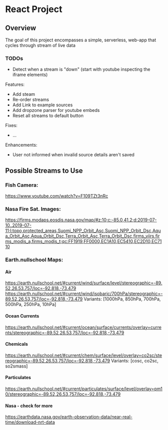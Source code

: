 # React Project

## Overview
The goal of this project encompasses a simple, serverless, web-app that cycles through
stream of live data

### TODOs
- Detect when a stream is "down" (start with youtube inspecting the iframe elements)

Features:
 - Add steam
 - Re-order streams
 - Add Link to example sources
 - Add dropzone parser for youtube embeds
 - Reset all streams to default button

Fixes: 
 - ...

Enhancements:
 - User not informed when invalid source details aren't saved

## Possible Streams to Use

### Fish Camera:
https://www.youtube.com/watch?v=F109TZt3nRc

### Nasa Fire Sat. Images:
https://firms.modaps.eosdis.nasa.gov/map/#z:10;c:-85.0,41.2;d:2019-07-10..2019-07-11;l:topo,protected_areas,Suomi_NPP_Orbit_Asc,Suomi_NPP_Orbit_Dsc,Aqua_Orbit_Asc,Aqua_Orbit_Dsc,Terra_Orbit_Asc,Terra_Orbit_Dsc,firms_viirs,firms_modis_a,firms_modis_t;qc:FF1919,FF0000,EC1A10,EC5410,EC2D10,EC7110

### Earth.nullschool Maps:

#### Air
https://earth.nullschool.net/#current/wind/surface/level/stereographic=-89.52,26.53,757/loc=-92.818,-73.479
https://earth.nullschool.net/#current/wind/isobaric/700hPa/stereographic=-89.52,26.53,757/loc=-92.818,-73.479
Variants: [1000hPa, 850hPa, 700hPa, 500hPa, 250hPa, 10hPa]

#### Ocean Currents
https://earth.nullschool.net/#current/ocean/surface/currents/overlay=currents/stereographic=-89.52,26.53,757/loc=-92.818,-73.479

#### Chemicals
https://earth.nullschool.net/#current/chem/surface/level/overlay=co2sc/stereographic=-89.52,26.53,757/loc=-92.818,-73.479
Variants: [cosc, co2sc, so2smass]

#### Particulates
https://earth.nullschool.net/#current/particulates/surface/level/overlay=pm10/stereographic=-89.52,26.53,757/loc=-92.818,-73.479

#### Nasa - check for more
https://earthdata.nasa.gov/earth-observation-data/near-real-time/download-nrt-data

